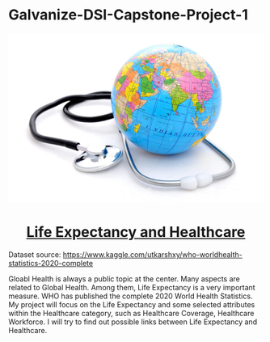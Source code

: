 # Galvanize-DSI-Capstone-Project-1

![](images/GH.jpg)

# <center><ins> Life Expectancy and Healthcare </ins></center>


Dataset source:
https://www.kaggle.com/utkarshxy/who-worldhealth-statistics-2020-complete

Gloabl Health is always a public topic at the center. Many aspects are related to Global Health. Among them, Life Expectancy is a very important measure. WHO has published the complete 2020 World Health Statistics. My project will focus on the Life Expectancy and some selected attributes within the Healthcare category, such as Healthcare Coverage, Healthcare Workforce. I will try to find out possible links between Life Expectancy and Healthcare.

